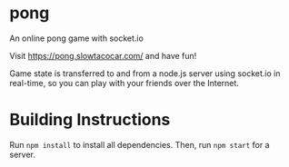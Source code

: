 # pong

An online pong game with socket.io

Visit https://pong.slowtacocar.com/ and have fun!

Game state is transferred to and from a node.js server using socket.io in real-time, so you can play with your friends over the Internet.

# Building Instructions

Run `npm install` to install all dependencies. Then, run `npm start` for a server.
